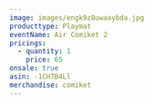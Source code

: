 ```yaml
---
image: images/engk9z8uwaaybda.jpg
producttype: Playmat
eventName: Air Comiket 2
pricings:
  - quantity: 1
    price: 65
onsale: true
asin: -1CH7B4Ll
merchandise: comiket
---
```

